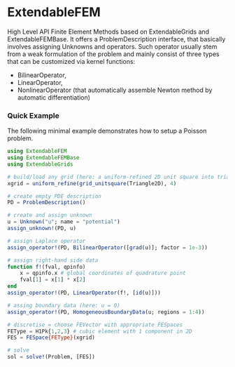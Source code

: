 # ExtendableFEM
High Level API Finite Element Methods based on ExtendableGrids and ExtendableFEMBase. 
It offers a ProblemDescription interface, that basically involves assigning Unknowns
and operators. Such operator usually stem from a weak formulation of the problem
and mainly consist of three types that can be customized via kernel functions:

- BilinearOperator,
- LinearOperator,
- NonlinearOperator (that automatically assemble Newton method by automatic differentiation)


### Quick Example

The following minimal example demonstrates how to setup a Poisson problem.

```julia
using ExtendableFEM
using ExtendableFEMBase
using ExtendableGrids

# build/load any grid (here: a uniform-refined 2D unit square into triangles)
xgrid = uniform_refine(grid_unitsquare(Triangle2D), 4)

# create empty PDE description
PD = ProblemDescription()

# create and assign unknown
u = Unknown("u"; name = "potential")
assign_unknown!(PD, u)

# assign Laplace operator
assign_operator!(PD, BilinearOperator([grad(u)]; factor = 1e-3))

# assign right-hand side data
function f!(fval, qpinfo)
    x = qpinfo.x # global coordinates of quadrature point
    fval[1] = x[1] * x[2]
end
assign_operator!(PD, LinearOperator(f!, [id(u)]))

# assing boundary data (here: u = 0)
assign_operator!(PD, HomogeneousBoundaryData(u; regions = 1:4))

# discretise = choose FEVector with appropriate FESpaces
FEType = H1Pk{1,2,3} # cubic element with 1 component in 2D
FES = FESpace{FEType}(xgrid)

# solve
sol = solve!(Problem, [FES])
```
